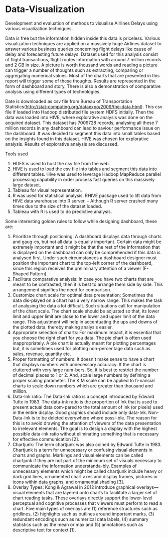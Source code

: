 # Data-Visualization


Development and evaluation of methods to visualise Airlines Delays using various visualization techniques.


Data is free but the information hidden inside this data is priceless. Various visualization techniques are applied on a massively huge Airlines dataset to answer various business queries concerning flight delays like cause of delay and forecasting future delays. Dataset used for this analysis consist of flight transactions, flight routes information with around 7 million records and 2 GB in size. A picture is worth thousand words and reading a picture can trigger a number of thoughts such as extracting, comparing or aggregating numerical values. Most of the charts that are presented in this report will trigger some of these thoughts. Results are represented in the form of dashboard and story. There is also a demonstration of comparative analysis using different types of technologies.

Date is downloaded as csv file from Bureau of Transportation Statistics(http://stat-computing.org/dataexpo/2009/the-data.html). This csv file if loaded into Hadoop distributed file system HDFS initially. Then the data was loaded into HIVE, where explorative analysis was done on the acquired dataset. This dataset has 7009728 records, analysing all these 7 million records in any dashboard can lead to saviour performance issue on the dashboard. It was decided to segment this data into small tables based on the insights found in this dataset.  HIVE was chosen for explorative analysis. Results of explorative analysis are discussed.

Tools used

1.	HDFS is used to host the csv file from the web.
2.	HIVE is used to load the csv file into tables and segment this data into different tables. Hive was used to leverage Hadoop MapReduce parallel processing capability in order process fast queries on this massively large dataset.
3.	Tableau for visual representation.
4.	R was used for statistical analysis. RHIVE package used to lift data from HIVE data warehouse into R server. – Although R server crashed many times due to the size of the dataset loaded.
5.	Tableau with R is used to do predictive analysis.

Some interesting golden rules to follow while designing dashboard, these are: 

1.	Prioritize through positioning: A dashboard displays data through charts and gaug-es, but not all data is equally important. Certain data might be extremely important and it might be that the rest of the information that is displayed on the dashboard can only be comprehended if this data is analysed first. Under such circumstances a dashboard designer must position the important chart to the top-left corner of the dashboard, since this region receives the preliminary attention of a viewer (F-Shaped Pattern).
2.	Facilitate comparative analysis: In case you have two charts that are meant to be contrasted, then it is best to arrange them side by side. This arrangement signifies the need for comparison.
3.	Customize chart scale for optimal data presentation: Sometimes the data dis-played on a chart has a very narrow range. This makes the task of analysing the data a lot difficult. Such situations call for manipulation of the chart scale. The chart scale should be adjusted so that, its lower limit and upper limit are close to the lower and upper limit of the data range. This adjustment will help in accentuating the ups and downs of the plotted data, thereby making analysis easier.
4.	Appropriate selection of charts: For maximum impact, it is essential that you choose the right chart for you data. The pie chart is often used inappropriately. A pie chart is actually meant for plotting percentages but, it is sometimes used for plotting non-percentage data such as sales, revenue, quantity etc.
5.	Proper formatting of numbers: It doesn't make sense to have a chart that displays numbers with unnecessary accuracy. If the chart is cluttered with very large num-bers. So, it is best to restrict the number of decimal places to 1 or 2. And, scale large numbers by defining a proper scaling parameter. The K,M scale can be applied to fi-nancial charts to scale down numbers which are greater than thousand and million.
6.	Data-Ink ratio: The Data-Ink ratio is a concept introduced by Edward Tufte in 1983. The data-ink ratio is the proportion of Ink that is used to present actual data com-pared to the total amount of ink (or pixels) used in the entire display. Good graphics should include only data-Ink. Non-Data-Ink is to be deleted everywhere where possi-ble. The reason for this is to avoid drawing the attention of viewers of the data presentation to irrelevant elements. The goal is to design a display with the highest possible data-ink ratio without eliminating something that is necessary for effective communication [2].
7.	Chartjunk:  The term chartjunk was also coined by Edward Tufte in 1983. Chartjunk is a term for unnecessary or confusing visual elements in charts and graphs. Markings and visual elements can be called chartjunk if they are not part of the minimum set of visuals necessary to communicate the information understanda-bly. Examples of unnecessary elements which might be called chartjunk include heavy or dark grid lines, ornamented chart axes and display frames, pictures or icons within data graphs, and ornamental shading [3].
8.	Overlay Types: Kong & Agrawal in 2012 introduce graphical overlays—visual elements that are layered onto charts to facilitate a larger set of chart reading tasks. These overlays directly support the lower-level perceptual and cognitive processes that viewers must perform to read a chart. Five main types of overlays are (1) reference structures such as gridlines, (2) highlights such as outlines around important marks, (3) redundant encodings such as numerical data labels, (4) summary statistics such as the mean or max and (5) annotations such as descriptive text for context [1].

